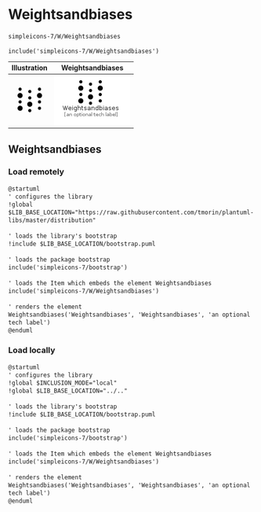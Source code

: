 # Weightsandbiases


```text
simpleicons-7/W/Weightsandbiases
```

```text
include('simpleicons-7/W/Weightsandbiases')
```



| Illustration | Weightsandbiases |
| :---: | :---: |
| ![illustration for Illustration](../../simpleicons-7/W/Weightsandbiases.png) | ![illustration for Weightsandbiases](../../simpleicons-7/W/Weightsandbiases.Local.png) |




## Weightsandbiases

### Load remotely
```plantuml
@startuml
' configures the library
!global $LIB_BASE_LOCATION="https://raw.githubusercontent.com/tmorin/plantuml-libs/master/distribution"

' loads the library's bootstrap
!include $LIB_BASE_LOCATION/bootstrap.puml

' loads the package bootstrap
include('simpleicons-7/bootstrap')

' loads the Item which embeds the element Weightsandbiases
include('simpleicons-7/W/Weightsandbiases')

' renders the element
Weightsandbiases('Weightsandbiases', 'Weightsandbiases', 'an optional tech label')
@enduml
```

### Load locally
```plantuml
@startuml
' configures the library
!global $INCLUSION_MODE="local"
!global $LIB_BASE_LOCATION="../.."

' loads the library's bootstrap
!include $LIB_BASE_LOCATION/bootstrap.puml

' loads the package bootstrap
include('simpleicons-7/bootstrap')

' loads the Item which embeds the element Weightsandbiases
include('simpleicons-7/W/Weightsandbiases')

' renders the element
Weightsandbiases('Weightsandbiases', 'Weightsandbiases', 'an optional tech label')
@enduml
```

